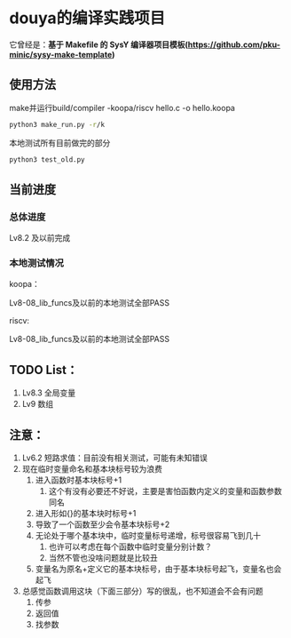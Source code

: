 # douya的编译实践项目

它曾经是：**基于 Makefile 的 SysY 编译器项目模板(https://github.com/pku-minic/sysy-make-template)**

## 使用方法

make并运行build/compiler -koopa/riscv hello.c -o hello.koopa

```sh
python3 make_run.py -r/k
```

本地测试所有目前做完的部分

```sh
python3 test_old.py
```

## 当前进度

### 总体进度

Lv8.2 及以前完成

### 本地测试情况

koopa：

Lv8-08_lib_funcs及以前的本地测试全部PASS

riscv:

Lv8-08_lib_funcs及以前的本地测试全部PASS

## TODO List：

1. Lv8.3 全局变量
2. Lv9 数组

## 注意：

1. Lv6.2 短路求值：目前没有相关测试，可能有未知错误
2. 现在临时变量命名和基本块标号较为浪费
   1. 进入函数时基本块标号+1
      1. 这个有没有必要还不好说，主要是害怕函数内定义的变量和函数参数同名
   2. 进入形如{}的基本块时标号+1
   3. 导致了一个函数至少会令基本块标号+2
   4. 无论处于哪个基本块中，临时变量标号递增，标号很容易飞到几十
      1. 也许可以考虑在每个函数中临时变量分别计数？
      2. 当然不管也没啥问题就是比较丑
   5. 变量名为原名+定义它的基本块标号，由于基本块标号起飞，变量名也会起飞
3. 总感觉函数调用这块（下面三部分）写的很乱，也不知道会不会有问题
   1. 传参
   2. 返回值
   3. 找参数